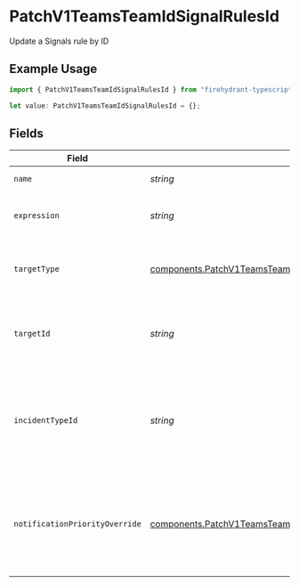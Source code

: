 # PatchV1TeamsTeamIdSignalRulesId

Update a Signals rule by ID

## Example Usage

```typescript
import { PatchV1TeamsTeamIdSignalRulesId } from "firehydrant-typescript-sdk/models/components";

let value: PatchV1TeamsTeamIdSignalRulesId = {};
```

## Fields

| Field                                                                                                                                                            | Type                                                                                                                                                             | Required                                                                                                                                                         | Description                                                                                                                                                      |
| ---------------------------------------------------------------------------------------------------------------------------------------------------------------- | ---------------------------------------------------------------------------------------------------------------------------------------------------------------- | ---------------------------------------------------------------------------------------------------------------------------------------------------------------- | ---------------------------------------------------------------------------------------------------------------------------------------------------------------- |
| `name`                                                                                                                                                           | *string*                                                                                                                                                         | :heavy_minus_sign:                                                                                                                                               | The rule's name.                                                                                                                                                 |
| `expression`                                                                                                                                                     | *string*                                                                                                                                                         | :heavy_minus_sign:                                                                                                                                               | The CEL expression that defines the rule.                                                                                                                        |
| `targetType`                                                                                                                                                     | [components.PatchV1TeamsTeamIdSignalRulesIdTargetType](../../models/components/patchv1teamsteamidsignalrulesidtargettype.md)                                     | :heavy_minus_sign:                                                                                                                                               | The type of target that the rule will notify when matched.                                                                                                       |
| `targetId`                                                                                                                                                       | *string*                                                                                                                                                         | :heavy_minus_sign:                                                                                                                                               | The ID of the target that the rule will notify when matched.                                                                                                     |
| `incidentTypeId`                                                                                                                                                 | *string*                                                                                                                                                         | :heavy_minus_sign:                                                                                                                                               | The ID of an incident type that should be used when an alert is promoted to an incident                                                                          |
| `notificationPriorityOverride`                                                                                                                                   | [components.PatchV1TeamsTeamIdSignalRulesIdNotificationPriorityOverride](../../models/components/patchv1teamsteamidsignalrulesidnotificationpriorityoverride.md) | :heavy_minus_sign:                                                                                                                                               | A notification priority that will be set on the resulting alert (default: HIGH)                                                                                  |